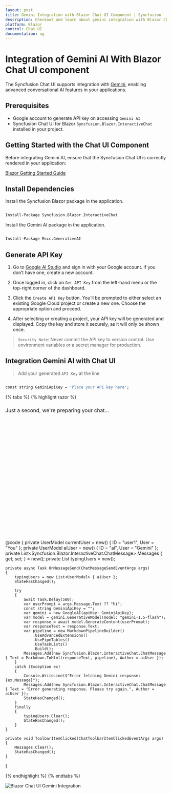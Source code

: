 ```yaml
---
layout: post
title: Gemini Integration with Blazor Chat UI Component | Syncfusion
description: Checkout and learn about gemini integration with Blazor Chat UI component in Blazor WebAssembly Application.
platform: Blazor
control: Chat UI
documentation: ug
---
```


# Integration of Gemini AI With Blazor Chat UI component

The Syncfusion  Chat UI supports integration with [Gemini](https://ai.google.dev/gemini-api/docs/quickstart), enabling advanced conversational AI features in your applications.

## Prerequisites

* Google account to generate API key on accessing `Gemini AI`
* Syncfusion Chat UI for Blazor `Syncfusion.Blazor.InteractiveChat` installed in your project. 

## Getting Started with the Chat UI Component

Before integrating Gemini AI, ensure that the Syncfusion Chat UI is correctly rendered in your application:

[ Blazor Getting Started Guide](../getting-started) 

## Install Dependencies

Install the Syncfusion Blazor package in the application.

```bash

Install-Package Syncfusion.Blazor.InteractiveChat

```

Install the Gemini AI package in the application.

```bash

Install-Package Mscc.GenerativeAI

```

## Generate API Key

1. Go to [Google AI Studio](https://aistudio.google.com/app/apikey) and sign in with your Google account. If you don’t have one, create a new account.

2. Once logged in, click on `Get API Key` from the left-hand menu or the top-right corner of the dashboard.

3. Click the `Create API Key` button. You’ll be prompted to either select an existing Google Cloud project or create a new one. Choose the appropriate option and proceed. 

4. After selecting or creating a project, your API key will be generated and displayed. Copy the key and store it securely, as it will only be shown once.

> `Security Note`: Never commit the API key to version control. Use environment variables or a secret manager for production.

##  Integration Gemini AI with Chat UI

> Add your generated `API Key` at the line 

```bash

const string GeminiApiKey = 'Place your API key here'; 

```

{% tabs %}
{% highlight razor %}

<div style="height: 400px; width: 400px;">
    <SfChatUI ID="chatUI" User="currentUser" HeaderText="Chat UI" HeaderIconCss="e-icons e-ai-chat" Messages="@Messages" MessageSend="OnMessageSend" TypingUsers="@typingUsers">
        <ChildContent>
            <HeaderToolbar ItemClicked="@ToolbarItemClicked">
                <HeaderToolbarItem Type="ItemType.Spacer"></HeaderToolbarItem>
                <HeaderToolbarItem IconCss="e-icons e-refresh" Tooltip="Clear Chat" />
            </HeaderToolbar>
        </ChildContent>
        <EmptyChatTemplate>
            <div class="emptychat-content">
                <h3><span class="e-icons e-comment-show"></span></h3>
                <div class="emptyChatText" style="font-size: 16px;">Just a second, we're preparing your chat...</div>
            </div>
        </EmptyChatTemplate>
    </SfChatUI>
</div>

@code {
    private UserModel currentUser = new() { ID = "user1", User = "You" };
    private UserModel aiUser = new() { ID = "ai", User = "Gemini" };
    private List<Syncfusion.Blazor.InteractiveChat.ChatMessage> Messages { get; set; } = new();
    private List<UserModel> typingUsers = new();

    private async Task OnMessageSend(ChatMessageSendEventArgs args)
    {
        typingUsers = new List<UserModel> { aiUser };
        StateHasChanged();

        try
        {
            await Task.Delay(500);
            var userPrompt = args.Message.Text ?? "hi";
            const string GeminiApiKey = "";
            var gemini = new GoogleAI(apiKey: GeminiApiKey);
            var model = gemini.GenerativeModel(model: "gemini-1.5-flash");
            var response = await model.GenerateContent(userPrompt);
            var responseText = response.Text;
            var pipeline = new MarkdownPipelineBuilder()
                .UseAdvancedExtensions()
                .UsePipeTables()
                .UseTaskLists()
                .Build();
            Messages.Add(new Syncfusion.Blazor.InteractiveChat.ChatMessage { Text = Markdown.ToHtml(responseText, pipeline), Author = aiUser });
        }
        catch (Exception ex)
        {
            Console.WriteLine($"Error fetching Gemini response: {ex.Message}");
            Messages.Add(new Syncfusion.Blazor.InteractiveChat.ChatMessage { Text = "Error generating response. Please try again.", Author = aiUser });
            StateHasChanged();
        }
        finally
        {
            typingUsers.Clear();
            StateHasChanged();
        }
    }

    private void ToolbarItemClicked(ChatToolbarItemClickedEventArgs args)
    {
        Messages.Clear();
        StateHasChanged();
    }
}

{% endhighlight %}
{% endtabs %}

![Blazor Chat UI Gemini Integration](./images/gemini-integration.png)